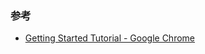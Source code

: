 ### 参考

- [Getting Started Tutorial - Google Chrome](https://developer.chrome.com/extensions/getstarted)


